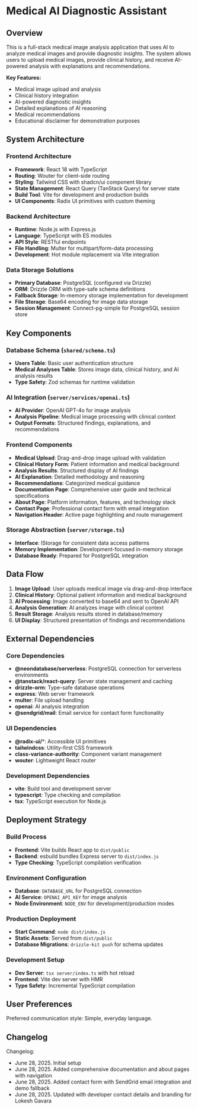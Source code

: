 # Medical AI Diagnostic Assistant

## Overview

This is a full-stack medical image analysis application that uses AI to analyze medical images and provide diagnostic insights. The system allows users to upload medical images, provide clinical history, and receive AI-powered analysis with explanations and recommendations.

**Key Features:**
- Medical image upload and analysis
- Clinical history integration
- AI-powered diagnostic insights
- Detailed explanations of AI reasoning
- Medical recommendations
- Educational disclaimer for demonstration purposes

## System Architecture

### Frontend Architecture
- **Framework**: React 18 with TypeScript
- **Routing**: Wouter for client-side routing
- **Styling**: Tailwind CSS with shadcn/ui component library
- **State Management**: React Query (TanStack Query) for server state
- **Build Tool**: Vite for development and production builds
- **UI Components**: Radix UI primitives with custom theming

### Backend Architecture
- **Runtime**: Node.js with Express.js
- **Language**: TypeScript with ES modules
- **API Style**: RESTful endpoints
- **File Handling**: Multer for multipart/form-data processing
- **Development**: Hot module replacement via Vite integration

### Data Storage Solutions
- **Primary Database**: PostgreSQL (configured via Drizzle)
- **ORM**: Drizzle ORM with type-safe schema definitions
- **Fallback Storage**: In-memory storage implementation for development
- **File Storage**: Base64 encoding for image data storage
- **Session Management**: Connect-pg-simple for PostgreSQL session store

## Key Components

### Database Schema (`shared/schema.ts`)
- **Users Table**: Basic user authentication structure
- **Medical Analyses Table**: Stores image data, clinical history, and AI analysis results
- **Type Safety**: Zod schemas for runtime validation

### AI Integration (`server/services/openai.ts`)
- **AI Provider**: OpenAI GPT-4o for image analysis
- **Analysis Pipeline**: Medical image processing with clinical context
- **Output Formats**: Structured findings, explanations, and recommendations

### Frontend Components
- **Medical Upload**: Drag-and-drop image upload with validation
- **Clinical History Form**: Patient information and medical background
- **Analysis Results**: Structured display of AI findings
- **AI Explanation**: Detailed methodology and reasoning
- **Recommendations**: Categorized medical guidance
- **Documentation Page**: Comprehensive user guide and technical specifications
- **About Page**: Platform information, features, and technology stack
- **Contact Page**: Professional contact form with email integration
- **Navigation Header**: Active page highlighting and route management

### Storage Abstraction (`server/storage.ts`)
- **Interface**: IStorage for consistent data access patterns
- **Memory Implementation**: Development-focused in-memory storage
- **Database Ready**: Prepared for PostgreSQL integration

## Data Flow

1. **Image Upload**: User uploads medical image via drag-and-drop interface
2. **Clinical History**: Optional patient information and medical background
3. **AI Processing**: Image converted to base64 and sent to OpenAI API
4. **Analysis Generation**: AI analyzes image with clinical context
5. **Result Storage**: Analysis results stored in database/memory
6. **UI Display**: Structured presentation of findings and recommendations

## External Dependencies

### Core Dependencies
- **@neondatabase/serverless**: PostgreSQL connection for serverless environments
- **@tanstack/react-query**: Server state management and caching
- **drizzle-orm**: Type-safe database operations
- **express**: Web server framework
- **multer**: File upload handling
- **openai**: AI analysis integration
- **@sendgrid/mail**: Email service for contact form functionality

### UI Dependencies
- **@radix-ui/***: Accessible UI primitives
- **tailwindcss**: Utility-first CSS framework
- **class-variance-authority**: Component variant management
- **wouter**: Lightweight React router

### Development Dependencies
- **vite**: Build tool and development server
- **typescript**: Type checking and compilation
- **tsx**: TypeScript execution for Node.js

## Deployment Strategy

### Build Process
- **Frontend**: Vite builds React app to `dist/public`
- **Backend**: esbuild bundles Express server to `dist/index.js`
- **Type Checking**: TypeScript compilation verification

### Environment Configuration
- **Database**: `DATABASE_URL` for PostgreSQL connection
- **AI Service**: `OPENAI_API_KEY` for image analysis
- **Node Environment**: `NODE_ENV` for development/production modes

### Production Deployment
- **Start Command**: `node dist/index.js`
- **Static Assets**: Served from `dist/public`
- **Database Migrations**: `drizzle-kit push` for schema updates

### Development Setup
- **Dev Server**: `tsx server/index.ts` with hot reload
- **Frontend**: Vite dev server with HMR
- **Type Safety**: Incremental TypeScript compilation

## User Preferences

Preferred communication style: Simple, everyday language.

## Changelog

Changelog:
- June 28, 2025. Initial setup
- June 28, 2025. Added comprehensive documentation and about pages with navigation
- June 28, 2025. Added contact form with SendGrid email integration and demo fallback
- June 28, 2025. Updated with developer contact details and branding for Lokesh Gavara